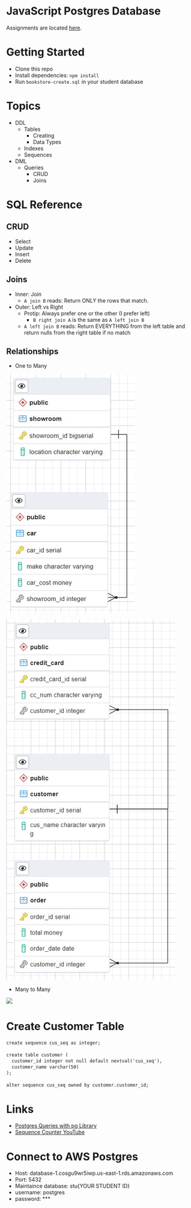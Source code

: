 # JavaScript Postgres Database

Assignments are located [here](./assignments.md).

# Getting Started
- Clone this repo
- Install dependencies: `npm install`
- Run `bookstore-create.sql` in your student database

# Topics
- DDL
  - Tables
    - Creating
	- Data Types
  - Indexes
  - Sequences
- DML
  - Queries
    - CRUD
	- Joins

# SQL Reference
## CRUD
- Select
- Update
- Insert
- Delete

## Joins
- Inner: Join
  - `A join B` reads: Return ONLY the rows that match.
- Outer: Left vs Right
  - Protip: Always prefer one or the other (I prefer left)
    - `B right join A` is the same as `A left join B`
  - `A left join B` reads: Return EVERYTHING from the left table and return nulls from the right table if no match

## Relationships
- One to Many

![](./docs/onetomany-1.png)

![](./docs/onetomany-2.png)

- Many to Many

![](manytomany.png)

# Create Customer Table
```
create sequence cus_seq as integer;

create table customer (
  customer_id integer not null default nextval('cus_seq'),
  customer_name varchar(50)
);
				
alter sequence cus_seq owned by customer.customer_id;

```


# Links
- [Postgres Queries with pg Library](https://onestepcode.com/postgres-nodejs-tutorial/)
- [Sequence Counter YouTube](https://youtu.be/hpL9C5FWIRk)

# Connect to AWS Postgres
- Host: database-1.cosgu9wr5iwp.us-east-1.rds.amazonaws.com
- Port: 5432
- Maintaince database: stu{YOUR STUDENT ID}
- username: postgres
- password: ***

